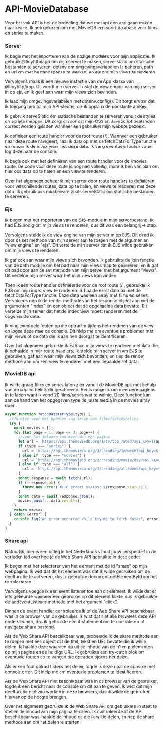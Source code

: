 # API-MovieDatabase

Voor het vak API is het de bedoeling dat we met api een app gaan maken naar keuze.
Ik heb gekozen om met MovieDB een soort database voor films en series te maken.

### Server

Ik begin met het importeren van de nodige modules voor mijn applicatie. Ik gebruik @tinyhttp/app om mijn server te maken, serve-static om statische bestanden te serveren, dotenv om omgevingsvariabelen te beheren, path en url om met bestandspaden te werken, en ejs om mijn views te renderen.

Vervolgens maak ik een nieuwe instantie van de App klasse van @tinyhttp/app. Dit wordt mijn server. Ik stel de view engine van mijn server in op ejs, en ik geef aan waar mijn views zich bevinden.

Ik laad mijn omgevingsvariabelen met dotenv.config(). Dit zorgt ervoor dat ik toegang heb tot mijn API-sleutel, die ik opsla in de constante apiKey.

Ik gebruik serveStatic om statische bestanden te serveren vanuit de styles en scripts mappen. Dit zorgt ervoor dat mijn CSS en JavaScript bestanden correct worden geladen wanneer een gebruiker mijn website bezoekt.

Ik definieer een route handler voor de root route (/). Wanneer een gebruiker naar deze route navigeert, haal ik data op met de fetchDataForType functie en render ik de index view met deze data. Ik vang eventuele fouten op en log deze naar de console.

Ik begin ook met het definiëren van een route handler voor de /movies route. De code voor deze route is nog niet volledig, maar ik ben van plan om hier ook data op te halen en een view te renderen.

Over het algemeen beheer ik mijn server door route handlers te definiëren voor verschillende routes, data op te halen, en views te renderen met deze data. Ik gebruik ook middleware zoals serveStatic om statische bestanden te serveren.

### Ejs

Ik begon met het importeren van de EJS-module in mijn serverbestand. Ik had EJS nodig om mijn views te renderen, dus dit was een belangrijke stap.

Vervolgens stelde ik de view engine van mijn server in op EJS. Dit deed ik door de set methode van mijn server aan te roepen met de argumenten "view engine" en "ejs". Dit vertelde mijn server dat ik EJS wilde gebruiken om mijn views te renderen.

Ik gaf ook aan waar mijn views zich bevonden. Ik gebruikte de join functie van de path module om het pad naar mijn views map te genereren, en ik gaf dit pad door aan de set methode van mijn server met het argument "views". Dit vertelde mijn server waar het mijn views kon vinden.

Toen ik een route handler definieerde voor de root route (/), gebruikte ik EJS om mijn index view te renderen. Ik haalde eerst data op met de fetchDataForType functie. Deze data was een array met films en series. Vervolgens riep ik de render methode van het response object aan met de argumenten "index" en een object dat de opgehaalde data bevatte. Dit vertelde mijn server dat het de index view moest renderen met de opgehaalde data.

Ik ving eventuele fouten op die optraden tijdens het renderen van de view en logde deze naar de console. Dit hielp me om eventuele problemen met mijn views of de data die ik aan hen doorgaf te identificeren.

Over het algemeen gebruikte ik EJS om mijn views te renderen met data die ik ophaalde in mijn route handlers. Ik stelde mijn server in om EJS te gebruiken, gaf aan waar mijn views zich bevonden, en riep de render methode aan om een view te renderen met een bepaalde set data.

### MovieDB api

Ik wilde graag films en series laten zien vanuit de MovieDB api. 
met behulp van de copilot heb ik dit geschreven. Het is mogelijk om meerdere paginas in te laden want ik vond 20 films/series wat te weinig.
Deze function kan aan de hand van het opgegeven type de juiste media in de movies array doen.

```javascript
async function fetchDataForType(type) {
  //functie voor het ophalen van array van films/series/alles
  try {
    const movies = [];
    for (let page = 1; page <= 3; page++) {
      //voor het inladen van meer dan een pagina
      let url = `https://api.themoviedb.org/3/tv/top_rated?api_key=${apiKey}&page=${page}`;
      if (type === "series") {
        url = `https://api.themoviedb.org/3/trending/tv/week?api_key=${apiKey}&page=${page}`;
      } else if (type === "movies") {
        url = `https://api.themoviedb.org/3/trending/movie/day?api_key=${apiKey}&page=${page}`;
      } else if (type === "all") {
        url = `https://api.themoviedb.org/3/trending/all/week?api_key=${apiKey}&page=${page}`;
      }
      const response = await fetch(url);
      if (!response.ok) {
        throw new Error(`HTTP error! status: ${response.status}`);
      }
      const data = await response.json();
      movies.push(...data.results);
    }
    return movies;
  } catch (error) {
    console.log("An error occurred while trying to fetch data:", error);
  }
}
```

### Share api

Natuurlijk, hier is een uitleg in het Nederlands vanuit jouw perspectief in de verleden tijd over hoe je de Web Share API gebruikte in deze code:

Ik begon met het selecteren van het element met de id "share" op mijn webpagina. Ik wist dat dit het element was dat ik wilde gebruiken om de deelfunctie te activeren, dus ik gebruikte document.getElementById om het te selecteren.

Vervolgens voegde ik een event listener toe aan dit element. Ik wilde dat er iets gebeurde wanneer een gebruiker op dit element klikte, dus ik gebruikte de addEventListener methode met het argument "click".

Binnen de event handler controleerde ik of de Web Share API beschikbaar was in de browser van de gebruiker. Ik wist dat niet alle browsers deze API ondersteunen, dus ik gebruikte een if-statement om te controleren of navigator.share bestond.

Als de Web Share API beschikbaar was, probeerde ik de share methode aan te roepen met een object dat de titel, tekst en URL bevatte die ik wilde delen. Ik haalde deze waarden op uit de inhoud van de h1 en p elementen op mijn pagina en de huidige URL. Ik gebruikte een try-catch blok om eventuele fouten op te vangen die optraden tijdens het delen.

Als er een fout optrad tijdens het delen, logde ik deze naar de console met console.error. Dit hielp me om eventuele problemen te identificeren.

Als de Web Share API niet beschikbaar was in de browser van de gebruiker, logde ik een bericht naar de console om dit aan te geven. Ik wist dat mijn deelfunctie niet zou werken in deze browsers, dus ik wilde de gebruiker hiervan op de hoogte brengen.

Over het algemeen gebruikte ik de Web Share API om gebruikers in staat te stellen de inhoud van mijn pagina te delen. Ik controleerde of de API beschikbaar was, haalde de inhoud op die ik wilde delen, en riep de share methode aan om het delen te starten.

